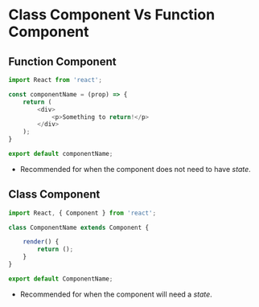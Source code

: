 # Class Component Vs Function Component



## Function Component

```javascript
import React from 'react';

const componentName = (prop) => {
    return (
        <div>
        	<p>Something to return!</p>
        </div>
    );
}

export default componentName;
```

- Recommended for when the component does not need to have *state*.







## Class Component

```javascript
import React, { Component } from 'react';

class ComponentName extends Component {

	render() {
		return ();
	}
}

export default ComponentName;
```

- Recommended for when the component will need a *state*.